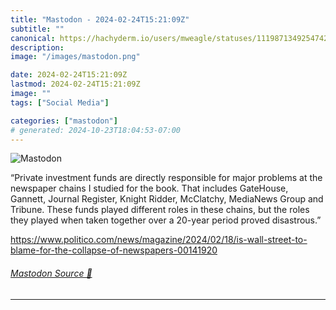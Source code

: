 ```yaml
---
title: "Mastodon - 2024-02-24T15:21:09Z"
subtitle: ""
canonical: https://hachyderm.io/users/mweagle/statuses/111987134925474297
description:
image: "/images/mastodon.png"

date: 2024-02-24T15:21:09Z
lastmod: 2024-02-24T15:21:09Z
image: ""
tags: ["Social Media"]

categories: ["mastodon"]
# generated: 2024-10-23T18:04:53-07:00
---
```

![Mastodon](/images/mastodon.png)

<p>“Private investment funds are directly responsible for major problems at the newspaper chains I studied for the book. That includes GateHouse, Gannett, Journal Register, Knight Ridder, McClatchy, MediaNews Group and Tribune. These funds played different roles in these chains, but the roles they played when taken together over a 20-year period proved disastrous.”</p><p><a href="https://www.politico.com/news/magazine/2024/02/18/is-wall-street-to-blame-for-the-collapse-of-newspapers-00141920" target="_blank" rel="nofollow noopener noreferrer" translate="no"><span class="invisible">https://www.</span><span class="ellipsis">politico.com/news/magazine/202</span><span class="invisible">4/02/18/is-wall-street-to-blame-for-the-collapse-of-newspapers-00141920</span></a></p>


###### [Mastodon Source 🐘](https://hachyderm.io/@mweagle/111987134925474297)

___
